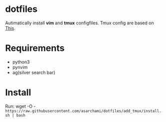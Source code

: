 # dotfiles

Autimatically install __vim__ and __tmux__ configfiles. 
Tmux config  are based on [This](https://github.com/samoshkin/tmux-config).


# Requirements
* python3
* pynvim
* ag(silver search bar)

# Install
Run: wget -O - `https://raw.githubusercontent.com/asarchami/dotfiles/add_tmux/install.sh | bash`
